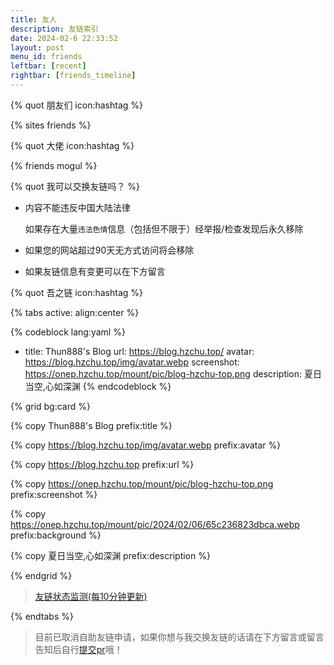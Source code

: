 ```yaml
---
title: 友人
description: 友链索引
date: 2024-02-6 22:33:52
layout: post
menu_id: friends
leftbar: [recent]
rightbar: [friends_timeline]
---
```


{% quot 朋友们 icon:hashtag %}

{% sites friends %}

{% quot 大佬 icon:hashtag %}

{% friends mogul %}

{% quot 我可以交换友链吗？ %}

- 内容不能违反中国大陆法律

  如果存在大量`违法色情`信息（包括但不限于）经举报/检查发现后永久移除

- 如果您的网站超过90天无方式访问将会移除

- 如果友链信息有变更可以在下方留言

{% quot 吾之链 icon:hashtag %}

{% tabs active: align:center %}

<!-- tab Stellar -->

{% codeblock lang:yaml %}
- title: Thun888's Blog
  url: https://blog.hzchu.top/
  avatar: https://blog.hzchu.top/img/avatar.webp
  screenshot: https://onep.hzchu.top/mount/pic/blog-hzchu-top.png
  description: 夏日当空,心如深渊
{% endcodeblock %}

<!-- tab 通用 -->

{% grid bg:card %}

{% copy Thun888's Blog prefix:title %}

{% copy https://blog.hzchu.top/img/avatar.webp prefix:avatar %}

{% copy https://blog.hzchu.top prefix:url %}

<!-- cell -->

{% copy https://onep.hzchu.top/mount/pic/blog-hzchu-top.png prefix:screenshot %}

{% copy https://onep.hzchu.top/mount/pic/2024/02/06/65c236823dbca.webp prefix:background %}

{% copy 夏日当空,心如深渊 prefix:description %}

{% endgrid %}


> [友链状态监测(每10分钟更新)](https://status.hzchu.top/status/friends)



{% endtabs %}

> 目前已取消自助友链申请，如果你想与我交换友链的话请在下方留言或留言告知后自行[提交pr](https://github.com/thun888/myblog/blob/main/source/_data/links/friends.yml)哦！

